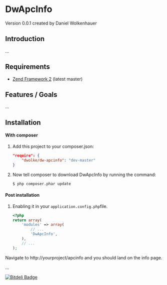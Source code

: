 DwApcInfo
=======
Version 0.0.1 created by Daniel Wolkenhauer

Introduction
------------

...

Requirements
------------

* [Zend Framework 2](https://github.com/zendframework/zf2) (latest master)


Features / Goals
----------------

...

Installation
------------

#### With composer

1. Add this project to your composer.json:

    ```json
    "require": {
        "dwolke/dw-apcinfo": "dev-master"
    }
    ```

2. Now tell composer to download DwApcInfo by running the command:

    ```bash
    $ php composer.phar update
    ```

#### Post installation

1. Enabling it in your `application.config.php`file.

    ```php
    <?php
    return array(
        'modules' => array(
            // ...
            'DwApcInfo',
        ),
        // ...
    );
    ```

Navigate to http://yourproject/apcinfo and you should land on the info page.


...

[![Bitdeli Badge](https://d2weczhvl823v0.cloudfront.net/dwolke/dwapcinfo/trend.png)](https://bitdeli.com/free "Bitdeli Badge")

